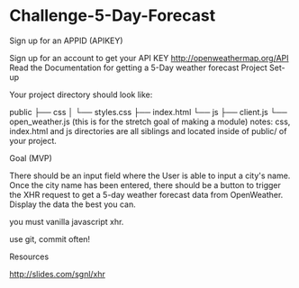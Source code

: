 # Challenge-5-Day-Forecast

Sign up for an APPID (APIKEY)

Sign up for an account to get your API KEY http://openweathermap.org/API
Read the Documentation for getting a 5-Day weather forecast
Project Set-up

Your project directory should look like:

public
├── css
│  └── styles.css
├── index.html
└── js
    ├── client.js
    └── open_weather.js (this is for the stretch goal of making a module)
notes: css, index.html and js directories are all siblings and located inside of public/ of your project.

Goal (MVP)

There should be an input field where the User is able to input a city's name. Once the city name has been entered, there should be a button to trigger the XHR request to get a 5-day weather forecast data from OpenWeather. Display the data the best you can.

you must vanilla javascript xhr.

use git, commit often!

Resources

http://slides.com/sgnl/xhr
